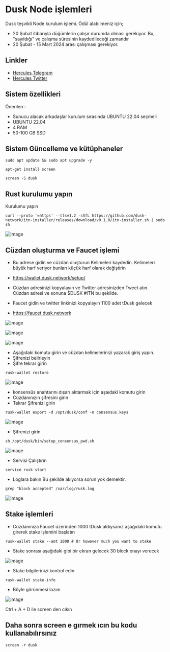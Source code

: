 # Dusk Node işlemleri

Dusk teşvikli Node kurulum işlemi. Ödül alabilmeniz için;  
- 20 Şubat itibarıyla düğümlerin çalışır durumda olması gerekiyor. Bu, "sayıldığı" ve çalışma süresinin kaydedileceği zamandır
- 20 Şubat - 15 Mart 2024 arası çalışması gerekiyor.


## Linkler
 * [Hercules Telegram](https://t.me/HerculesNode)
 * [Hercules Twitter](https://twitter.com/Herculesnode)

## Sistem özellikleri

Önerilen : 
- Sunucu alacak arkadaşlar kurulum sırasında UBUNTU 22.04 seçmeli
- UBUNTU 22.04
- 4 RAM
- 50-100 GB SSD

## Sistem Güncelleme ve kütüphaneler
```shell
sudo apt update && sudo apt upgrade -y
```

```shell
apt-get install screen
```
```shell
screen -S dusk
```


## Rust kurulumu yapın  

Kurulumu yapın

```shell
curl --proto '=https' --tlsv1.2 -sSfL https://github.com/dusk-network/itn-installer/releases/download/v0.1.0/itn-installer.sh | sudo sh
```

![image](https://github.com/HerculesNode/Dusk-Node/assets/101635385/5ee16ea6-6e42-4bba-b3ed-caeb52759a05)


## Cüzdan oluşturma ve Faucet işlemi 

- Bu adrese gidin ve cüzdan oluşturun Kelimeleri kaydedin. Kelimeleri büyük harf veriyor bunları küçük harf olarak değiştirin 
- https://wallet.dusk.network/setup/

- Cüzdan adresinizi kopyalayın ve Twitter adresinizden Tweet atın. Cüzdan adresi ve sonuna $DUSK #ITN  bu şekilde.

- Faucet gidin ve twitter linkinizi kopyalayın 1100 adet tDusk gelecek 
- https://faucet.dusk.network 

![image](https://github.com/HerculesNode/Dusk-Node/assets/101635385/c8bc06fe-9814-4540-bef1-fa0f1ed5f970)

![image](https://github.com/HerculesNode/Dusk-Node/assets/101635385/9763c414-998d-4e8c-a782-839a5d939763)


![image](https://github.com/HerculesNode/Dusk-Node/assets/101635385/e234b68b-5fd9-4906-b9b6-368fc10f2961)

- Aşağıdaki komutu girin ve cüzdan kelimelerinizi yazarak giriş yapın.
- Şifrenizi belirleyin
- Şifre tekrar girin

```shell
rusk-wallet restore
```
![image](https://github.com/HerculesNode/Dusk-Node/assets/101635385/3c4397d7-d700-4895-89b1-093bf847ae51)


- konsensüs anahtarını dışarı aktarmak için aşaıdaki komutu girin
- Cüzdanınızın şifresini girin
- Tekrar Şifrenizi girin

```shell
rusk-wallet export -d /opt/dusk/conf -n consensus.keys
```

![image](https://github.com/HerculesNode/Dusk-Node/assets/101635385/144a1e46-7cb4-41b7-9362-3b68528b1015)

- Şifrenizi girin

```shell
sh /opt/dusk/bin/setup_consensus_pwd.sh
```

![image](https://github.com/HerculesNode/Dusk-Node/assets/101635385/fc75a806-b717-4141-a612-668bde4e88d8)

- Servisi Çalıştırın

```shell
service rusk start
```

- Loglara bakın Bu şekilde akıyorsa sorun yok demektir.

```shell
grep "block accepted" /var/log/rusk.log
```

![image](https://github.com/HerculesNode/Dusk-Node/assets/101635385/cf2e32ec-d550-4c35-b467-d9ae9fbc20b9)


## Stake işlemleri

- Cüzdanınıza Faucet üzerinden 1000 tDusk aldıysanız aşağıdaki komutu girerek stake işlemini başlatın

```shell
rusk-wallet stake --amt 1000 # Or however much you want to stake
```

- Stake sonrası aşağıdaki gibi bir ekran gelecek 30 block onayı verecek

![image](https://github.com/HerculesNode/Dusk-Node/assets/101635385/9a32e710-d070-4fb9-a893-351e64e5a70a)



- Stake bilgilerinizi kontrol edin

```shell
rusk-wallet stake-info
```

- Böyle görünmesi lazım

![image](https://github.com/HerculesNode/Dusk-Node/assets/101635385/9a572b65-100a-4341-aa70-9ba87a425623)


Ctrl + A + D ile screen den cıkın




## Daha sonra screen e gırmek ıcın bu kodu kullanabılırsınız
```shell
screen -r dusk
```
